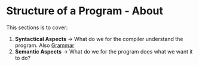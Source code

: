 # Structure of a Program - About

This sections is to cover:
1. **Syntactical Aspects** -> What do we for the compiler understand the program. Also [Grammar]()
2. **Semantic Aspects** -> What do we for the program does what we want it to do?

